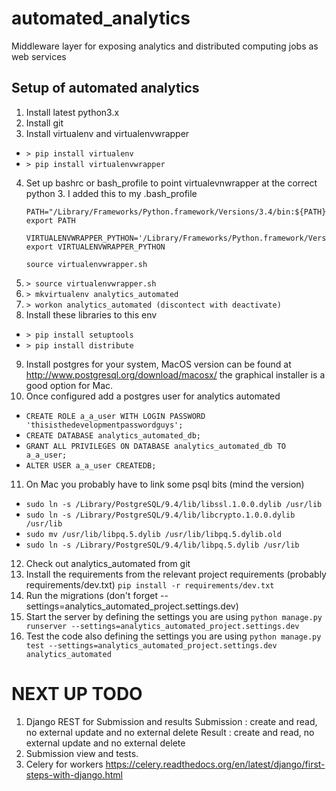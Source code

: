 # automated_analytics
Middleware layer for exposing analytics and distributed computing jobs as web services

## Setup of automated analytics

1. Install latest python3.x
2. Install git
3. Install virtualenv and virtualenvwrapper
 * `> pip install virtualenv`
 * `> pip install virtualenvwrapper`
4. Set up bashrc or bash_profile to point virtualevnwrapper at the correct
python 3. I added this to my .bash_profile
    ```
    PATH="/Library/Frameworks/Python.framework/Versions/3.4/bin:${PATH}"
    export PATH

    VIRTUALENVWRAPPER_PYTHON='/Library/Frameworks/Python.framework/Versions/3.4/bin/python3'
    export VIRTUALENVWRAPPER_PYTHON

    source virtualenvwrapper.sh
    ```
5. `> source virtualenvwrapper.sh`
6. `> mkvirtualenv analytics_automated`
7. `> workon analytics_automated (discontect with deactivate)`
8. Install these libraries to this env
 * `> pip install setuptools`
 * `> pip install distribute`

9. Install postgres for your system, MacOS version can be found at
   http://www.postgresql.org/download/macosx/ the graphical installer is a
   good option for Mac.
10. Once configured add a postgres user for analytics automated
 * `CREATE ROLE a_a_user WITH LOGIN PASSWORD 'thisisthedevelopmentpasswordguys';`
 * `CREATE DATABASE analytics_automated_db;`
 * `GRANT ALL PRIVILEGES ON DATABASE analytics_automated_db TO a_a_user;`
 * `ALTER USER a_a_user CREATEDB;`
11. On Mac you probably have to link some psql bits (mind the version)
 * `sudo ln -s /Library/PostgreSQL/9.4/lib/libssl.1.0.0.dylib /usr/lib`
 * `sudo ln -s /Library/PostgreSQL/9.4/lib/libcrypto.1.0.0.dylib /usr/lib`
 * `sudo mv /usr/lib/libpq.5.dylib /usr/lib/libpq.5.dylib.old `
 * `sudo ln -s /Library/PostgreSQL/9.4/lib/libpq.5.dylib /usr/lib`
12. Check out analytics_automated from git
13. Install the requirements from the relevant project requirements (probably requirements/dev.txt)
`pip install -r requirements/dev.txt`
14. Run the migrations (don't forget --settings=analytics_automated_project.settings.dev)
15. Start the server by defining the settings you are using
`python manage.py runserver --settings=analytics_automated_project.settings.dev`
16. Test the code also defining the settings you are using
`python manage.py test --settings=analytics_automated_project.settings.dev analytics_automated`

NEXT UP TODO
============
1. Django REST for Submission and results
  Submission : create and read, no external update and no external delete
  Result : create and read, no external update and no external delete
2. Submission view and tests.
3. Celery for workers https://celery.readthedocs.org/en/latest/django/first-steps-with-django.html
